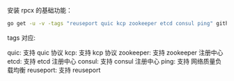 安装 rpcx 的基础功能：

```zsh
go get -u -v -tags "reuseport quic kcp zookeeper etcd consul ping" github.com/smallnest/rpcx/...
```

tags 对应:

quic: 支持 quic 协议
kcp: 支持 kcp 协议
zookeeper: 支持 zookeeper 注册中心
etcd: 支持 etcd 注册中心
consul: 支持 consul 注册中心
ping: 支持 网络质量负载均衡
reuseport: 支持 reuseport

